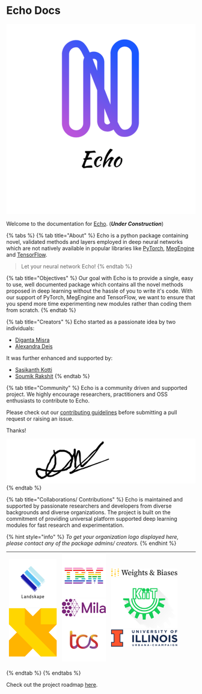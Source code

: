 # Echo Docs



![](https://github.com/digantamisra98/Echo/raw/master/Observations/logo_transparent.png)

Welcome to the documentation for [Echo](https://github.com/digantamisra98/Echo). \(_**Under Construction**_\)

{% tabs %}
{% tab title="About" %}
Echo is a python package containing novel, validated methods and layers employed in deep neural networks which are not natively available in popular libraries like [PyTorch](https://pytorch.org/), [MegEngine ](https://megengine.org.cn/)and [TensorFlow](https://www.tensorflow.org/).

> Let your neural network Echo!
{% endtab %}

{% tab title="Objectives" %}
Our goal with Echo is to provide a single, easy to use, well documented package which contains all the novel methods proposed in deep learning without the hassle of you to write it's code. With our support of PyTorch, MegEngine and TensorFlow, we want to ensure that you spend more time experimenting new modules rather than coding them from scratch. 
{% endtab %}

{% tab title="Creators" %}
Echo started as a passionate idea by two individuals:

* [Diganta Misra](https://digantamisra98.github.io/)
* [Alexandra Deis](https://lexie88rus.github.io/)

It was further enhanced and supported by:

* [Sasikanth Kotti](https://github.com/ksasi)
* [Soumik Rakshit](https://soumik12345.github.io/)
{% endtab %}

{% tab title="Community" %}
Echo is a community driven and supported project. We highly encourage researchers, practitioners and OSS enthusiasts to contribute to Echo. 

Please check out our [contributing guidelines](https://xa9ax.gitbook.io/echo/contributing-guidelines) before submitting a pull request or raising an issue.



Thanks!

![Diganta](.gitbook/assets/unnamed.png)
{% endtab %}

{% tab title="Collaborations/ Contributions" %}
Echo is maintained and supported by passionate researchers and developers from diverse backgrounds and diverse organizations. The project is built on the commitment of providing universal platform supported deep learning modules for fast research and experimentation.

{% hint style="info" %}
_To get your organization logo displayed here, please contact any of the package admins/ creators._
{% endhint %}

| ![](.gitbook/assets/logo.png) ![](.gitbook/assets/1200px-logo_of_x_-company-.svg.png) | ![](.gitbook/assets/c1f63ovveaapq-4.jpg)![](.gitbook/assets/mila-purple.png)![](.gitbook/assets/dplzk52v.jpg)  | ![](.gitbook/assets/bb006941-a5fe-4d4c-b13d-931f9b9c303f-1569362661885.png)![](.gitbook/assets/kiit-university-logo-e1506355385141-1.jpg) ![](.gitbook/assets/wordmark.png)  |   |   |    |
| :---: | :---: | :---: | :--- | :--- | :---: |
{% endtab %}
{% endtabs %}

Check out the project roadmap [here](https://github.com/digantamisra98/Echo/projects).

